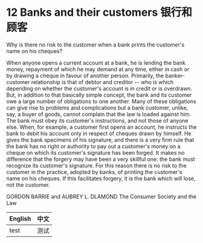 # 12 Banks and their customers 银行和顾客

Why is there no risk to the customer when a bank prints the customer's name on his cheques?

When anyone opens a current account at a bank, he is lending the bank money, repayment of which he may demand at any time, either in cash or by drawing a cheque in favour of another person. Primarily, the banker-customer relationship is that of debtor and creditor -- who is which depending on whether the customer's account is in credit or is overdrawn. But, in addition to that basically simple concept, the bank and its customer owe a large number of obligations to one another. Many of these obligations can give rise to problems and complications but a bank customer, unlike, say, a buyer of goods, cannot complain that the law is loaded against him. The bank must obey its customer's instructions, and not those of anyone else. When, for example, a customer first opens an account, he instructs the bank to debit his account only in respect of cheques drawn by himself. He gives the bank specimens of his signature, and there is a very firm rule that the bank has no right or authority to pay out a customer's money on a cheque on which its customer's signature has been forged. It makes no difference that the forgery may have been a very skillful one: the bank must recognize its customer's signature. For this reason there is no risk to the customer in the practice, adopted by banks, of printing the customer's name on his cheques. If this facilitates forgery, it is the bank which will lose, not the customer.

GORDON BARRIE and AUBREY L. DLAMOND The Consumer Society and the Law

|English|中文|
|:--|:--|
|test|测试|